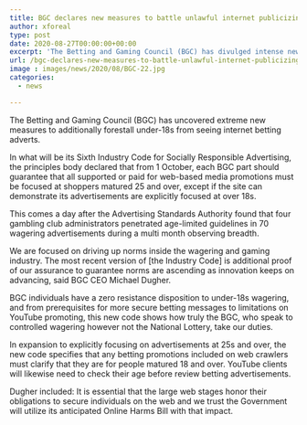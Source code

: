 ```yaml
---
title: BGC declares new measures to battle unlawful internet publicizing
author: xforeal 
type: post
date: 2020-08-27T00:00:00+00:00
excerpt: 'The Betting and Gaming Council (BGC) has divulged intense new measures to additionally forestall under-18s from seeing internet betting adverts '
url: /bgc-declares-new-measures-to-battle-unlawful-internet-publicizing/
image : images/news/2020/08/BGC-22.jpg
categories:
  - news

---
```

The Betting and Gaming Council (BGC) has uncovered extreme new measures to additionally forestall under-18s from seeing internet betting adverts. 

In what will be its Sixth Industry Code for Socially Responsible Advertising, the principles body declared that from 1 October, each BGC part should guarantee that all supported or paid for web-based media promotions must be focused at shoppers matured 25 and over, except if the site can demonstrate its advertisements are explicitly focused at over 18s. 

This comes a day after the Advertising Standards Authority found that four gambling club administrators penetrated age-limited guidelines in 70 wagering advertisements during a multi month observing breadth. 

We are focused on driving up norms inside the wagering and gaming industry. The most recent version of [the Industry Code] is additional proof of our assurance to guarantee norms are ascending as innovation keeps on advancing, said BGC CEO Michael Dugher. 

BGC individuals have a zero resistance disposition to under-18s wagering, and from prerequisites for more secure betting messages to limitations on YouTube promoting, this new code shows how truly the BGC, who speak to controlled wagering however not the National Lottery, take our duties. 

In expansion to explicitly focusing on advertisements at 25s and over, the new code specifies that any betting promotions included on web crawlers must clarify that they are for people matured 18 and over. YouTube clients will likewise need to check their age before review betting advertisements. 

Dugher included: It is essential that the large web stages honor their obligations to secure individuals on the web and we trust the Government will utilize its anticipated Online Harms Bill with that impact.